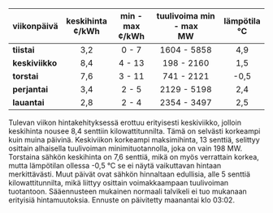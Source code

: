 | viikonpäivä  | keskihinta<br>¢/kWh | min - max<br>¢/kWh | tuulivoima min - max<br>MW | lämpötila<br>°C |
|:-------------|:----------------:|:----------------:|:-------------:|:-------------:|
| **tiistai**  |       3,2        |       0 - 7      |  1604 - 5858  |      4,9      |
| **keskiviikko** |     8,4        |     4 - 13       |   198 - 2160  |      1,5      |
| **torstai**  |       7,6        |     3 - 11       |   741 - 2121  |     -0,5      |
| **perjantai** |      3,4        |      2 - 5       |  2129 - 5198  |      2,4      |
| **lauantai** |      2,8         |      2 - 4       |  2354 - 3497  |      2,5      |

Tulevan viikon hintakehityksessä erottuu erityisesti keskiviikko, jolloin keskihinta nousee 8,4 senttiin kilowattitunnilta. Tämä on selvästi korkeampi kuin muina päivinä. Keskiviikon korkeampi maksimihinta, 13 senttiä, selittyy osittain alhaisella tuulivoiman minimituotannolla, joka on vain 198 MW. Torstaina sähkön keskihinta on 7,6 senttiä, mikä on myös verrattain korkea, mutta lämpötilan ollessa -0,5 °C se ei näytä vaikuttavan hintaan merkittävästi. Muut päivät ovat sähkön hinnaltaan edullisia, alle 5 senttiä kilowattitunnilta, mikä liittyy osittain voimakkaampaan tuulivoiman tuotantoon. Sääennusteen mukainen normaali talvikeli ei tuo mukanaan erityisiä hintamuutoksia. Ennuste on päivitetty maanantai klo 03:02.